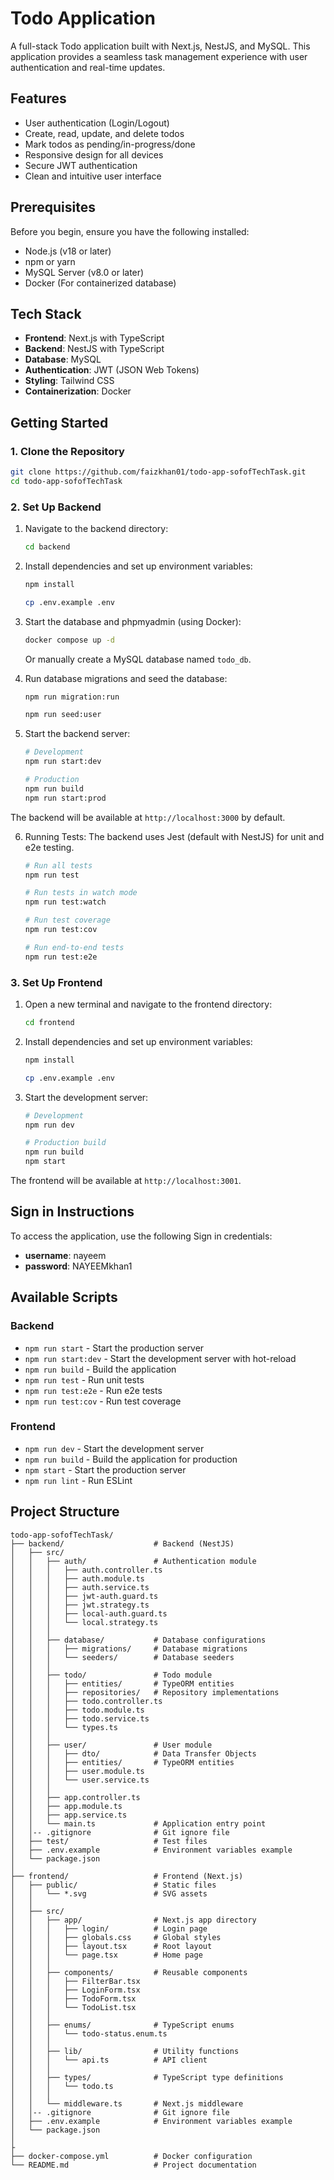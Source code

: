 # Todo Application

A full-stack Todo application built with Next.js, NestJS, and MySQL. This application provides a seamless task management experience with user authentication and real-time updates.

## Features

- User authentication (Login/Logout)
- Create, read, update, and delete todos
- Mark todos as pending/in-progress/done
- Responsive design for all devices
- Secure JWT authentication
- Clean and intuitive user interface

## Prerequisites

Before you begin, ensure you have the following installed:

- Node.js (v18 or later)
- npm or yarn
- MySQL Server (v8.0 or later)
- Docker (For containerized database)

## Tech Stack

- **Frontend**: Next.js with TypeScript
- **Backend**: NestJS with TypeScript
- **Database**: MySQL
- **Authentication**: JWT (JSON Web Tokens)
- **Styling**: Tailwind CSS
- **Containerization**: Docker

## Getting Started

### 1. Clone the Repository

```bash
git clone https://github.com/faizkhan01/todo-app-sofofTechTask.git
cd todo-app-sofofTechTask
```

### 2. Set Up Backend

1. Navigate to the backend directory:
   ```bash
   cd backend
   ```

2. Install dependencies and set up environment variables:
   ```bash
   npm install

   cp .env.example .env
   ```

3. Start the database and phpmyadmin (using Docker):
   ```bash
   docker compose up -d
   ```
   
   Or manually create a MySQL database named `todo_db`.

4. Run database migrations and seed the database:
   ```bash
   npm run migration:run

   npm run seed:user
   ```

5. Start the backend server:
   ```bash
   # Development
   npm run start:dev
   
   # Production
   npm run build
   npm run start:prod
   ```

The backend will be available at `http://localhost:3000` by default.

6. Running Tests:
The backend uses Jest (default with NestJS) for unit and e2e testing.
   ```bash
   # Run all tests
   npm run test

   # Run tests in watch mode
   npm run test:watch

   # Run test coverage
   npm run test:cov

   # Run end-to-end tests
   npm run test:e2e
   ```

### 3. Set Up Frontend

1. Open a new terminal and navigate to the frontend directory:
   ```bash
   cd frontend
   ```

2. Install dependencies and set up environment variables:
   ```bash
   npm install

   cp .env.example .env
   ```

3. Start the development server:
   ```bash
   # Development
   npm run dev
   
   # Production build
   npm run build
   npm start
   ```

The frontend will be available at `http://localhost:3001`.

## Sign in Instructions

To access the application, use the following Sign in credentials:

- **username**: nayeem  
- **password**: NAYEEMkhan1

## Available Scripts

### Backend
- `npm run start` - Start the production server
- `npm run start:dev` - Start the development server with hot-reload
- `npm run build` - Build the application
- `npm run test` - Run unit tests
- `npm run test:e2e` - Run e2e tests
- `npm run test:cov` - Run test coverage

### Frontend
- `npm run dev` - Start the development server
- `npm run build` - Build the application for production
- `npm start` - Start the production server
- `npm run lint` - Run ESLint

## Project Structure

```
todo-app-sofofTechTask/
├── backend/                    # Backend (NestJS)
│   ├── src/
│   │   ├── auth/               # Authentication module
│   │   │   ├── auth.controller.ts
│   │   │   ├── auth.module.ts
│   │   │   ├── auth.service.ts
│   │   │   ├── jwt-auth.guard.ts
│   │   │   ├── jwt.strategy.ts
│   │   │   ├── local-auth.guard.ts
│   │   │   └── local.strategy.ts
│   │   │
│   │   ├── database/           # Database configurations
│   │   │   ├── migrations/     # Database migrations
│   │   │   └── seeders/        # Database seeders
│   │   │
│   │   ├── todo/               # Todo module
│   │   │   ├── entities/       # TypeORM entities
│   │   │   ├── repositories/   # Repository implementations
│   │   │   ├── todo.controller.ts
│   │   │   ├── todo.module.ts
│   │   │   ├── todo.service.ts
│   │   │   └── types.ts
│   │   │
│   │   ├── user/               # User module
│   │   │   ├── dto/            # Data Transfer Objects
│   │   │   ├── entities/       # TypeORM entities
│   │   │   ├── user.module.ts
│   │   │   └── user.service.ts
│   │   │
│   │   ├── app.controller.ts
│   │   ├── app.module.ts
│   │   ├── app.service.ts
│   │   └── main.ts             # Application entry point
│   │-- .gitignore              # Git ignore file
│   ├── test/                   # Test files
│   ├── .env.example            # Environment variables example
│   └── package.json
│
├── frontend/                   # Frontend (Next.js)
│   ├── public/                 # Static files
│   │   └── *.svg               # SVG assets
│   │
│   ├── src/
│   │   ├── app/                # Next.js app directory
│   │   │   ├── login/          # Login page
│   │   │   ├── globals.css     # Global styles
│   │   │   ├── layout.tsx      # Root layout
│   │   │   └── page.tsx        # Home page
│   │   │
│   │   ├── components/         # Reusable components
│   │   │   ├── FilterBar.tsx
│   │   │   ├── LoginForm.tsx
│   │   │   ├── TodoForm.tsx
│   │   │   └── TodoList.tsx
│   │   │
│   │   ├── enums/              # TypeScript enums
│   │   │   └── todo-status.enum.ts
│   │   │
│   │   ├── lib/                # Utility functions
│   │   │   └── api.ts          # API client
│   │   │
│   │   ├── types/              # TypeScript type definitions
│   │   │   └── todo.ts
│   │   │
│   │   └── middleware.ts       # Next.js middleware
│   │-- .gitignore              # Git ignore file
│   ├── .env.example            # Environment variables example
│   └── package.json
│
├
├── docker-compose.yml          # Docker configuration
└── README.md                   # Project documentation
```
